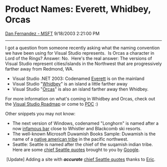 <div id="page">

# Product Names: Everett, Whidbey, Orcas

[Dan Fernandez -
MSFT](https://social.msdn.microsoft.com/profile/Dan%20Fernandez%20-%20MSFT)
9/18/2003 2:21:00 PM

-----

<div id="content">

I got a question from someone recently asking what the naming convention
we have been using for Visual Studio represents.  Is Orcas a character
in Lord of the Rings? Answer: No.  Here's the real answer: The versions
of Visual Studio represent cities/islands in the Northwest that are
progressively farther away from Redmond, WA.

  - Visual Studio .NET 2003: Codenamed
    [Everett](http://www.everettwa.org/) is on the mainland 
  - Visual Studio "[Whidbey](http://www.whidbey.net/islandco/)" is an
    island a little farther away
  - Visual Studio "[Orcas](http://www.orcasisland.org/)" is also an
    island farther away then Whidbey. 

For more information on what's coming in Whidbey and Orcas, check out
the [Visual Studio
Roadmap](http://msdn.microsoft.com/vstudio/productinfo/roadmap.aspx) or
come to [PDC](http://msdn.microsoft.com/events/pdc/default.aspx) :)

Other snippets you may not know:

  - The next version of Windows, codenamed "Longhorn" is named after a
    now [infamous bar](http://www.longhornbar.com/intro.htm) close to
    Whistler and Blackcomb ski resorts.
  - The well-known Microsoft Duwamish Books Sample: Duwamish is the name
    of a [native american tribe](http://www.duwamishtribe.org/) in the
    pacific northwest.
  - Seattle: Seattle is named after the chief of the suqamish
    indian tribe.  Here are some [chief Seattle
    quotes](http://www.webcom.com/duane/seattle.html) brought to you by
    [Google](http://www.google.com).  

 \[Update\] Adding a site with ***accurate*** [chief Seattle
quotes](http://library.trinity.wa.edu.au/issues/seattle.htm) thanks to
[Eric](http://blogs.gotdotnet.com/ericgu/).

</div>

</div>
